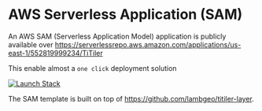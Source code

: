 
# AWS Serverless Application (SAM)

An AWS SAM (Serverless Application Model) application is publicly available over https://serverlessrepo.aws.amazon.com/applications/us-east-1/552819999234/TiTiler

This enable almost a `one click` deployment solution

<p><a href="https://console.aws.amazon.com/lambda/home?#/create/app?applicationId=arn:aws:serverlessrepo:us-east-1:552819999234:applications/TiTiler" rel="noreferrer"><img src="https://cdn.rawgit.com/buildkite/cloudformation-launch-stack-button-svg/master/launch-stack.svg" alt="Launch Stack"></a></p>

The SAM template is built on top of https://github.com/lambgeo/titiler-layer.
